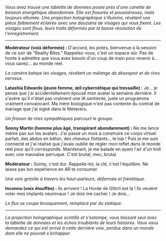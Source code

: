 _Vous avez trouvé une tablette de données posée près d'une canette de boisson énergétique abandonnée. Elle est fissurée et poussiéreuse, mais toujours allumée. Une projection holographique s'illumine, révélant une pièce faiblement éclairée avec une douzaine de visages qui vous fixent. Les visages sont flous, leurs traits déformés par la basse résolution de l'enregistrement._

---

**Modérateur (voix déformée) :** D'accord, les potes, bienvenue à la session de ce soir de "Reality Bites." Rappelez-vous, c'est un espace sûr. Pas de honte à admettre que vous avez besoin d'un coup de main pour revenir à... vous savez... au monde réel.

_La caméra balaye les visages, révélant un mélange de désespoir et de rires nerveux._

**Latashia Edwards (jeune femme, œil cybernétique qui tressaille) :** Je... je pense que j'ai accidentellement épousé mon avatar la semaine dernière. Il s'avère qu'il n'était pas vraiment une IA sentiente, juste un programme vraiment convaincant. Ma mère biologique n'est pas contente du contrat de mariage que j'ai signé dans le Metavers.

_Un frisson de rires sympathiques parcourt le groupe._

**Sonny Martin (homme plus âgé, transpirant abondamment) :** Ne me lance même pas sur les avatars. J'ai passé un mois à construire ce corps virtuel parfait, des abdos en béton, des cheveux flottants... le top ! Puis je me suis connecté et j'ai réalisé que j'avais oublié de régler mon reflet dans le monde réel pour qu'il corresponde. Maintenant, je me balade en ayant l'air d'un troll avec une mauvaise perruque. C'est brutal, mec, brutal.

**Modérateur :** Sonny, c'est dur. Rappelle-toi, la clé, c'est l'équilibre. Ne laisse pas ton expérience en AR te consumer.

_Une voix grésille à travers les haut-parleurs, déformée et frénétique._

**Inconnu (voix étouffée) :** Ils arrivent ! La Horde de Glitch est là ! Ils veulent voler mes implants neuronaux ! Je dois me cacher ! Je dois...

_Le flux se coupe brusquement, remplacé par du statique._

---

_La projection holographique scintille et s'estompe, vous laissant seul avec la tablette de données et les échos troublants de leurs histoires. Vous vous demandez ce qui est arrivé à cette dernière voix, perdue dans un monde dont elle ne pouvait s'échapper._
